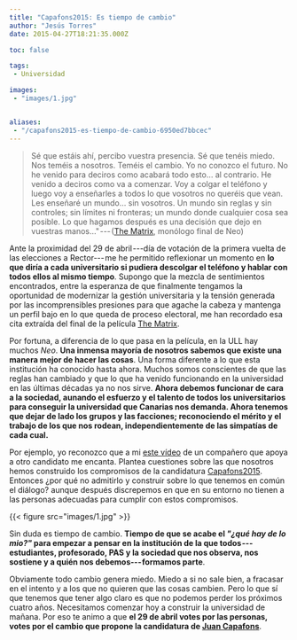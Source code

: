 ```yaml
---
title: "Capafons2015: Es tiempo de cambio"
author: "Jesús Torres"
date: 2015-04-27T18:21:35.000Z

toc: false

tags:
 - Universidad

images:
 - "images/1.jpg" 


aliases:
 - "/capafons2015-es-tiempo-de-cambio-6950ed7bbcec"
---
```


> Sé que estáis ahí, percibo vuestra presencia.
> Sé que tenéis miedo.
> Nos teméis a nosotros.
> Teméis el cambio.
> Yo no conozco el futuro.
> No he venido para deciros como acabará todo esto… al contrario.
> He venido a deciros como va a comenzar.
> Voy a colgar el teléfono y luego voy a enseñarles a todos lo que vosotros no queréis que vean.
> Les enseñaré un mundo… sin vosotros.
> Un mundo sin reglas y sin controles; sin límites ni fronteras; un mundo donde cualquier cosa sea posible.
> Lo que hagamos después es una decisión que dejo en vuestras manos…" --- ([The Matrix](http://www.imdb.com/title/tt0133093/), monólogo final de Neo)

Ante la proximidad del 29 de abril ---día de votación de la primera vuelta de las elecciones a Rector--- me he permitido reflexionar un momento en **lo que diría a cada universitario si pudiera descolgar el teléfono y hablar con todos ellos al mismo tiempo**.
Supongo que la mezcla de sentimientos encontrados, entre la esperanza de que finalmente tengamos la oportunidad de modernizar la gestión universitaria y la tensión generada por las incomprensibles presiones para que agache la cabeza y mantenga un perfil bajo en lo que queda de proceso electoral, me han recordado esa cita extraída del final de la película [The Matrix](http://www.imdb.com/title/tt0133093/).

Por fortuna, a diferencia de lo que pasa en la película, en la ULL hay muchos _Neo_.
**Una inmensa mayoría de nosotros sabemos que existe una manera mejor de hacer las cosas**.
Una forma diferente a lo que esta institución ha conocido hasta ahora.
Muchos somos conscientes de que las reglas han cambiado y que lo que ha venido funcionando en la universidad en las últimas décadas ya no nos sirve.
**Ahora debemos funcionar de cara a la sociedad, aunando el esfuerzo y el talento de todos los universitarios para conseguir la universidad que Canarias nos demanda.
Ahora tenemos que dejar de lado los grupos y las facciones; reconociendo el mérito y el trabajo de los que nos rodean, independientemente de las simpatías de cada cual.**

Por ejemplo, yo reconozco que a mi [este vídeo](https://www.youtube.com/watch?v=Jcp4MvLMwWU) de un compañero que apoya a otro candidato me encanta.
Plantea cuestiones sobre las que nosotros hemos construido los compromisos de la candidatura [Capafons2015](http://web.archive.org/web/20150415003659/http://www.capafons2015.es:80/).
Entonces ¿por qué no admitirlo y construir sobre lo que tenemos en común el diálogo? aunque después discrepemos en que en su entorno no tienen a las personas adecuadas para cumplir con estos compromisos.

{{< figure src="images/1.jpg" >}}

Sin duda es tiempo de cambio.
**Tiempo de que se acabe el _"¿qué hay de lo mio?"_ para empezar a pensar en la institución de la que todos ---estudiantes, profesorado, PAS y la sociedad que nos observa, nos sostiene y a quién nos debemos--- formamos parte**.

Obviamente todo cambio genera miedo.
Miedo a si no sale bien, a fracasar en el intento y a los que no quieren que las cosas cambien.
Pero lo que sí que tenemos que tener algo claro es que no podemos perder los próximos cuatro años.
Necesitamos comenzar hoy a construir la universidad de mañana.
Por eso te animo a que **el 29 de abril votes por las personas, votes por el cambio que propone la candidatura de [Juan Capafons](http://web.archive.org/web/20150415003659/http://www.capafons2015.es:80/)**.
